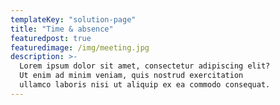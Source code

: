 ```yaml
---
templateKey: "solution-page"
title: "Time & absence"
featuredpost: true
featuredimage: /img/meeting.jpg
description: >-
  Lorem ipsum dolor sit amet, consectetur adipiscing elit?
  Ut enim ad minim veniam, quis nostrud exercitation
  ullamco laboris nisi ut aliquip ex ea commodo consequat.
---
```

